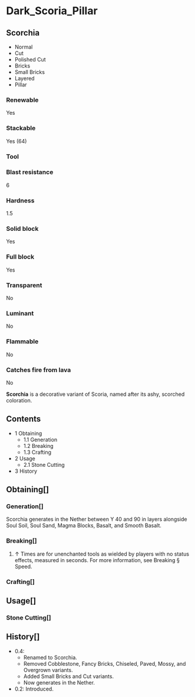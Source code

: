 # Dark_Scoria_Pillar

## Scorchia

- Normal
- Cut
- Polished Cut
- Bricks
- Small Bricks
- Layered
- Pillar

### Renewable

Yes

### Stackable

Yes (64)

### Tool

### Blast resistance

6

### Hardness

1.5

### Solid block

Yes

### Full block

Yes

### Transparent

No

### Luminant

No

### Flammable

No

### Catches fire from lava

No

**Scorchia** is a decorative variant of Scoria, named after its ashy, scorched coloration.

## Contents

- 1 Obtaining
    - 1.1 Generation
    - 1.2 Breaking
    - 1.3 Crafting
- 2 Usage
    - 2.1 Stone Cutting
- 3 History

## Obtaining[]

### Generation[]

Scorchia generates in the Nether between Y 40 and 90 in layers alongside Soul Soil, Soul Sand, Magma Blocks, Basalt, and Smooth Basalt.

### Breaking[]

1. ↑ Times are for unenchanted tools as wielded by players with no status effects, measured in seconds. For more information, see Breaking § Speed.

### Crafting[]

## Usage[]

### Stone Cutting[]

## History[]

- 0.4:
    - Renamed to Scorchia.
    - Removed Cobblestone, Fancy Bricks, Chiseled, Paved, Mossy, and Overgrown variants.
    - Added Small Bricks and Cut variants.
    - Now generates in the Nether.
- 0.2: Introduced.